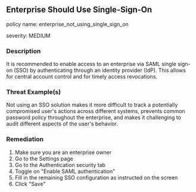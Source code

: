 
## Enterprise Should Use Single-Sign-On

policy name: enterprise_not_using_single_sign_on

severity: MEDIUM

### Description

It is recommended to enable access to an enterprise via SAML single sign-on (SSO) by authenticating through an identity provider (IdP). This allows for central account control and for timely access revocations.

### Threat Example(s)

Not using an SSO solution makes it more difficult to track a potentially compromised user's actions across different systems, prevents common password policy throughout the enterprise, and makes it challenging to audit different aspects of the user's behavior.

### Remediation

1. Make sure you are an enterprise owner
2. Go to the Settings page
3. Go to the Authentication security tab
4. Toggle on "Enable SAML authentication"
5. Fill in the remaining SSO configuration as instructed on the screen
6. Click "Save"
